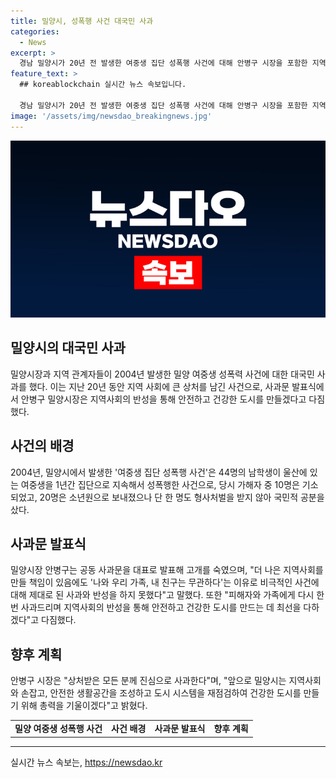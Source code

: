 ```yaml
---
title: 밀양시, 성폭행 사건 대국민 사과
categories:
  - News
excerpt: >
  경남 밀양시가 20년 전 발생한 여중생 집단 성폭행 사건에 대해 안병구 시장을 포함한 지역 관계자들이 대국민 사과를 했다. 안 시장은 지역사회의 반성을 통해 안전하고 건강한 도시를 만들기 위해 최선을 다할 것이라며, 사건으로 상처받은 모든 분들에게 진심으로 사과했다. 또한, 지역사회와 협력하여 범죄예방 및 건강한 도시 조성에 힘쓸 것을 강조했다. 2004년 발생한 사건에서 가해자 중 형사처벌을 받지 않은 것에 대한 국민적 공분도 속속 크고 있다.
feature_text: >
  ## koreablockchain 실시간 뉴스 속보입니다.

  경남 밀양시가 20년 전 발생한 여중생 집단 성폭행 사건에 대해 안병구 시장을 포함한 지역 관계자들이 대국민 사과를 했다. 안 시장은 지역사회의 반성을 통해 안전하고 건강한 도시를 만들기 위해 최선을 다할 것이라며, 사건으로 상처받은 모든 분들에게 진심으로 사과했다. 또한, 지역사회와 협력하여 범죄예방 및 건강한 도시 조성에 힘쓸 것을 강조했다. 2004년 발생한 사건에서 가해자 중 형사처벌을 받지 않은 것에 대한 국민적 공분도 속속 크고 있다.
image: '/assets/img/newsdao_breakingnews.jpg'
---
```


<p><img src="/assets/img/newsdao_breakingnews.jpg" alt="koreablockchain 속보" /></p>

<h2 data-ke-size="size26">밀양시의 대국민 사과</h2>

<p data-ke-size="size16">밀양시장과 지역 관계자들이 2004년 발생한 밀양 여중생 성폭력 사건에 대한 대국민 사과를 했다. 이는 지난 20년 동안 지역 사회에 큰 상처를 남긴 사건으로, 사과문 발표식에서 안병구 밀양시장은 지역사회의 반성을 통해 안전하고 건강한 도시를 만들겠다고 다짐했다.</p>

<h2 data-ke-size="size26">사건의 배경</h2>

<p data-ke-size="size16">2004년, 밀양시에서 발생한 '여중생 집단 성폭행 사건'은 44명의 남학생이 울산에 있는 여중생을 1년간 집단으로 지속해서 성폭행한 사건으로, 당시 가해자 중 10명은 기소되었고, 20명은 소년원으로 보내졌으나 단 한 명도 형사처벌을 받지 않아 국민적 공분을 샀다.</p>

<h2 data-ke-size="size26">사과문 발표식</h2>

<p data-ke-size="size16">밀양시장 안병구는 공동 사과문을 대표로 발표해 고개를 숙였으며, "더 나은 지역사회를 만들 책임이 있음에도 '나와 우리 가족, 내 친구는 무관하다'는 이유로 비극적인 사건에 대해 제대로 된 사과와 반성을 하지 못했다"고 말했다. 또한 "피해자와 가족에게 다시 한번 사과드리며 지역사회의 반성을 통해 안전하고 건강한 도시를 만드는 데 최선을 다하겠다"고 다짐했다.</p>

<h2 data-ke-size="size26">향후 계획</h2>

<p data-ke-size="size16">안병구 시장은 "상처받은 모든 분께 진심으로 사과한다"며, "앞으로 밀양시는 지역사회와 손잡고, 안전한 생활공간을 조성하고 도시 시스템을 재점검하여 건강한 도시를 만들기 위해 총력을 기울이겠다"고 밝혔다.</p>

<table>
    <tr>
        <td style="text-align: center; height: 17px;"><b>밀양 여중생 성폭행 사건</b></td>
        <td style="text-align: center; height: 17px;"><b>사건 배경</b></td>
        <td style="text-align: center; height: 17px;"><b>사과문 발표식</b></td>
        <td style="text-align: center; height: 17px;"><b>향후 계획</b></td>
    </tr>
</table>

<p><hr></p>
실시간 뉴스 속보는, <a href="https://newsdao.kr" rel="dofollow">https://newsdao.kr</a>


